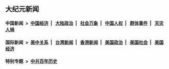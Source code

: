 ## 大纪元新闻

#### 中国新闻 &nbsp;>&nbsp; [中国经济](indexes/ncid283/README.md?02251645) &nbsp;| &nbsp; [大陆政治](indexes/ncid277/README.md?02251645) &nbsp;| &nbsp; [社会万象](indexes/ncid282/README.md?02251645) &nbsp;| &nbsp; [中国人权](indexes/ncid278/README.md?02251645) &nbsp;| &nbsp; [群体事件](indexes/ncid279/README.md?02251645) &nbsp;| &nbsp; [天灾人祸](indexes/ncid280/README.md?02251645)

#### 国际新闻 &nbsp;>&nbsp; [美中关系](indexes/nf1412576/README.md?02251645) &nbsp;| &nbsp; [台湾新闻](indexes/ncid1349361/README.md?02251645) &nbsp;| &nbsp; [香港新闻](indexes/ncid1349362/README.md?02251645) &nbsp;| &nbsp; [美国政治](indexes/ncid1078159/README.md?02251645) &nbsp;| &nbsp; [美国社会](indexes/ncid1078160/README.md?02251645) &nbsp;| &nbsp; [美国经济](indexes/ncid1078158/README.md?02251645)

#### 特别专题 &nbsp;>&nbsp; [中共百年历史](https://github.com/epoch-news/epoch-special/blob/master/README.md?02251645)  
